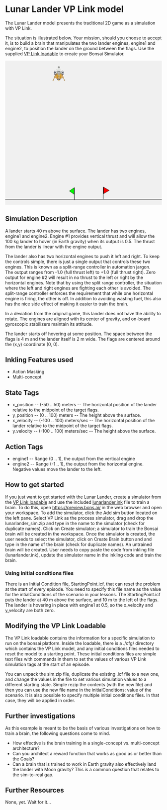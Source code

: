 # Lunar Lander VP Link model

The Lunar Lander model presents the traditional 2D game as a simulation with VP Link.

The situation is illustrated below.  Your mission, should you choose
to accept it, is to build a brain
that manipulates the two lander engines, engine1 and engine2, to 
position the lander on the ground between the flags.
Use the supplied [VP Link loadable](lunarlander_sim.zip) to create
your Bonsai Simulator.


![](landerlandscape.png)

## Simulation Description

A lander starts 40 m above the surface.  The lander has two engines, 
engine1 and engine2.  Engine #1 provides vertical thrust and will 
allow the 100 kg lander to hover (in Earth gravity) when its output is 0.5.
The thrust from the lander is linear with the engine output.

The lander also has two horizontal engines to push it left and right.
To keep the controls simple, there is just a single output that controls 
these two engines.  This is known as a split-range controller in automation jargon.  
The output ranges from -1.0 (full thrust left) to +1.0
(full thrust right).  Zero output for engine #2 will result in no thrust to
the left or right by the horizontal engines.  Note that by using the split range
controller, the situation where the left and right engines are fighting each other
is avoided.  The split-range controller enforces the requirement that while one horizontal
engine is firing, the other is off.  In addition to avoiding wasting fuel, 
this also has the nice side effect of making
it easier to train the brain.

In a deviation from the original game, this lander does not have the ability to rotate.  The engines are aligned with
its center of gravity, and on-board gyroscopic stabilizers maintain its attitude.

The lander starts off hovering at some position.  The space between the flags is 4 m
and the lander itself is 2 m wide.  The flags are centered around the (x,y) coordinate
(0, 0).


## Inkling Features used

* Action Masking
* Multi-concept

## State Tags
* x_position -- (-50 .. 50) meters -- The horizontal position of the lander relative to the midpoint of the target flags.
* y_position -- (0 .. 100) meters -- The height above the surface.
* x_velocity -- (-100 .. 100) meters/sec -- The horizontal position of the lander relative to the midpoint of the target flags.
* y_velocity -- (-100 .. 100) meters/sec -- The height above the surface.

## Action Tags
* engine1 -- Range (0 .. 1), the output from the vertical engine
* engine2 -- Range (-1 .. 1), the output from the horizontal engine.  Negative values move the lander to the left.

## How to get started
If you just want to get started with the Lunar Lander, create a
simulator from the [VP Link loadable](lunarlander_sim.zip) and
use the included [lunarlander.ink](lunarlander.ink) file to train a brain.
To do this, open https://preview.bons.ai/ in the web browser and open your workspace.
To add the simulator, click the Add sim button located on the left
pane. Select VP Link as the process simulator, drag and drop the
lunarlander_sim.zip and type in the name to the simulator (check for duplicate names).
Click on Create simulator; a simulator to train the Bonsai brain will be created
in the workspace. Once the simulator is created, the user needs to select the
simulator, click on Create Brain button and and type in the name of the brain
 (check for duplicate names). An untrained brain will be created. User needs
to copy paste the code from inkling file (lunarlander.ink), update the
simulator name in the inkling code and train the brain.

<!--
If you use the FlowOptimizer.ink inkling file, you may get results like this.  ![](FlowOptimization_BrainTraining.png)
-->


### Using initial conditions files

There is an Initial Condition file, StartingPoint.icf, that can reset the problem at 
the start of every episode.  You need to specify this file name as the value for the intialConditions of the 
scenario in your lessons.  The StartingPoint.icf puts the lander at 40 m above the surface, and 10 m to the 
left of the flags.  The lander is hovering in place with engine1 at 0.5, so the x_velocity and y_velocity are both zero.

## Modifying the VP Link Loadable

The VP Link loadable contains the information for a specific simulation
to run on the bonsai platform.  Inside the loadable, there is a ./cfg/ directory
which contains the VP Link model, and any initial conditions files needed to
reset the model to a starting point.  These initial conditions files
are simple text files with commands in them to set the values of various
VP Link simulation tags at the start of an episode.

You can unpack the sim.zip file, duplicate the existing .icf file to a new one,
and change the values in the file to set various simulation values to a different
starting state.  Simple rezip the contents (with the new file) and then you can
use the new file name in the initialConditions: value of the scenario.
It is also possible to specify multiple initial conditions files.  In that case, they 
will be applied in order.


## Further investigations

As this example is meant to be the basis of various investigations on how to train a brain, the following questions
come to mind.

*  How effective is the brain training in a single-concept vs. multi-concept architecture?
*  Can you architect a reward function that works as good as or better than the Goals?
*  Can a brain that is trained to work in Earth gravity also effectively land the lander
with Moon gravity?  This is a common question that relates to the sim-to-real gap.

## Further Resources

None, yet.  Wait for it...